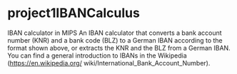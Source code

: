 # project1IBANCalculus
IBAN calculator in MIPS
 An IBAN calculator that converts a bank account number (KNR) and a bank
code (BLZ) to a German IBAN according to the format shown above, or extracts the KNR and the BLZ from a
German IBAN. You can find a general introduction to IBANs in the Wikipedia (https://en.wikipedia.org/
wiki/International_Bank_Account_Number).
